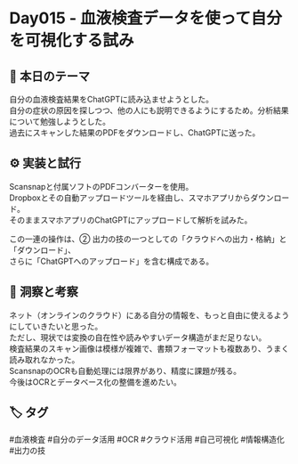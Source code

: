 # Day015 - 血液検査データを使って自分を可視化する試み

## 🎯 本日のテーマ
自分の血液検査結果をChatGPTに読み込ませようとした。  
自分の症状の原因を探しつつ、他の人にも説明できるようにするため。分析結果について勉強しようとした。  
過去にスキャンした結果のPDFをダウンロードし、ChatGPTに送った。

## ⚙️ 実装と試行
Scansnapと付属ソフトのPDFコンバーターを使用。  
Dropboxとその自動アップロードツールを経由し、スマホアプリからダウンロード。  
そのままスマホアプリのChatGPTにアップロードして解析を試みた。

この一連の操作は、② 出力の技の一つとしての「クラウドへの出力・格納」と「ダウンロード」、  
さらに「ChatGPTへのアップロード」を含む構成である。

## 🔁 洞察と考察
ネット（オンラインのクラウド）にある自分の情報を、もっと自由に使えるようにしていきたいと思った。  
ただし、現状では変換の自在性や読みやすいデータ構造がまだ足りない。  
検査結果のスキャン画像は模様が複雑で、書類フォーマットも複数あり、うまく読み取れなかった。  
ScansnapのOCRも自動処理には限界があり、精度に課題が残る。  
今後はOCRとデータベース化の整備を進めたい。

## 🏷 タグ
#血液検査 #自分のデータ活用 #OCR #クラウド活用 #自己可視化 #情報構造化 #出力の技
